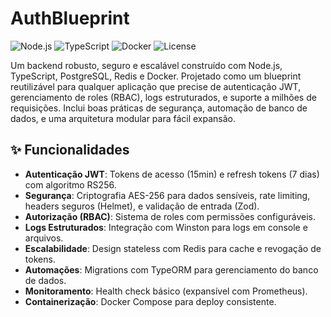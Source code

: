 # AuthBlueprint

![Node.js](https://img.shields.io/badge/Node.js-v18-green) ![TypeScript](https://img.shields.io/badge/TypeScript-v5-blue) ![Docker](https://img.shields.io/badge/Docker-Compose-blue) ![License](https://img.shields.io/badge/License-MIT-yellow)


Um backend robusto, seguro e escalável construído com Node.js, TypeScript, PostgreSQL, Redis e Docker. Projetado como um blueprint reutilizável para qualquer aplicação que precise de autenticação JWT, gerenciamento de roles (RBAC), logs estruturados, e suporte a milhões de requisições. Inclui boas práticas de segurança, automação de banco de dados, e uma arquitetura modular para fácil expansão.


## ✨ Funcionalidades

- **Autenticação JWT**: Tokens de acesso (15min) e refresh tokens (7 dias) com algoritmo RS256.
- **Segurança**: Criptografia AES-256 para dados sensíveis, rate limiting, headers seguros (Helmet), e validação de entrada (Zod).
- **Autorização (RBAC)**: Sistema de roles com permissões configuráveis.
- **Logs Estruturados**: Integração com Winston para logs em console e arquivos.
- **Escalabilidade**: Design stateless com Redis para cache e revogação de tokens.
- **Automações**: Migrations com TypeORM para gerenciamento do banco de dados.
- **Monitoramento**: Health check básico (expansível com Prometheus).
- **Containerização**: Docker Compose para deploy consistente.
